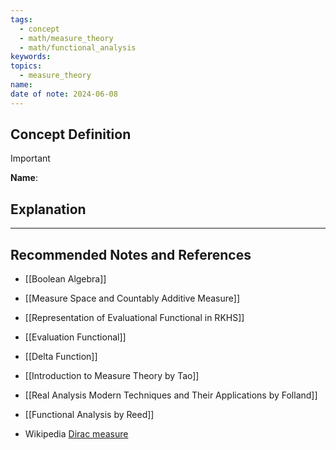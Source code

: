 ```yaml
---
tags:
  - concept
  - math/measure_theory
  - math/functional_analysis
keywords: 
topics:
  - measure_theory
name: 
date of note: 2024-06-08
---
```


## Concept Definition

>[!important]
>**Name**: 



## Explanation





-----------
##  Recommended Notes and References

- [[Boolean Algebra]]
- [[Measure Space and Countably Additive Measure]]

- [[Representation of Evaluational Functional in RKHS]]
- [[Evaluation Functional]]
- [[Delta Function]]


- [[Introduction to Measure Theory by Tao]]
- [[Real Analysis Modern Techniques and Their Applications by Folland]]
- [[Functional Analysis by Reed]]
- Wikipedia [Dirac measure](https://en.wikipedia.org/wiki/Dirac_measure)